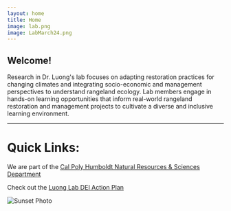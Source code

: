 ```yaml
---
layout: home
title: Home
image: lab.png
image: LabMarch24.png
---
```

Welcome! 
---
Research in Dr. Luong's lab focuses on adapting restoration practices for changing climates and integrating socio-economic and management perspectives to understand rangeland ecology. Lab members engage in hands-on learning opportunities that inform real-world rangeland restoration and management projects to cultivate a diverse and inclusive learning environment. 

---
# Quick Links:

We are part of the [Cal Poly Humboldt Natural Resources & Sciences Department](https://cnrs.humboldt.edu/)

Check out the [Luong Lab DEI Action Plan](https://docs.google.com/document/d/1RVHRP_jJqwDWBOIRaE78yCK5Q4iO7_UxVKMFNqwbh6c/edit?usp=sharing)

![Sunset Photo](about-page.jpg)




